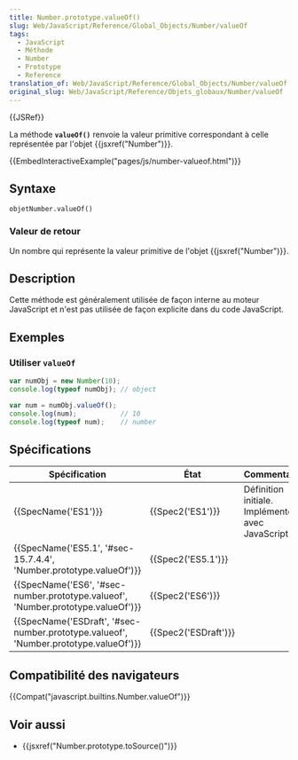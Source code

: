 ```yaml
---
title: Number.prototype.valueOf()
slug: Web/JavaScript/Reference/Global_Objects/Number/valueOf
tags:
  - JavaScript
  - Méthode
  - Number
  - Prototype
  - Reference
translation_of: Web/JavaScript/Reference/Global_Objects/Number/valueOf
original_slug: Web/JavaScript/Reference/Objets_globaux/Number/valueOf
---
```

{{JSRef}}

La méthode **`valueOf()`** renvoie la valeur primitive correspondant à celle représentée par l'objet {{jsxref("Number")}}.

{{EmbedInteractiveExample("pages/js/number-valueof.html")}}

## Syntaxe

    objetNumber.valueOf()

### Valeur de retour

Un nombre qui représente la valeur primitive de l'objet {{jsxref("Number")}}.

## Description

Cette méthode est généralement utilisée de façon interne au moteur JavaScript et n'est pas utilisée de façon explicite dans du code JavaScript.

## Exemples

### Utiliser `valueOf`

```js
var numObj = new Number(10);
console.log(typeof numObj); // object

var num = numObj.valueOf();
console.log(num);           // 10
console.log(typeof num);    // number
```

## Spécifications

| Spécification                                                                                                    | État                         | Commentaires                                          |
| ---------------------------------------------------------------------------------------------------------------- | ---------------------------- | ----------------------------------------------------- |
| {{SpecName('ES1')}}                                                                                         | {{Spec2('ES1')}}         | Définition initiale. Implémentée avec JavaScript 1.1. |
| {{SpecName('ES5.1', '#sec-15.7.4.4', 'Number.prototype.valueOf')}}                         | {{Spec2('ES5.1')}}     |                                                       |
| {{SpecName('ES6', '#sec-number.prototype.valueof', 'Number.prototype.valueOf')}}     | {{Spec2('ES6')}}         |                                                       |
| {{SpecName('ESDraft', '#sec-number.prototype.valueof', 'Number.prototype.valueOf')}} | {{Spec2('ESDraft')}} |                                                       |

## Compatibilité des navigateurs

{{Compat("javascript.builtins.Number.valueOf")}}

## Voir aussi

- {{jsxref("Number.prototype.toSource()")}}
